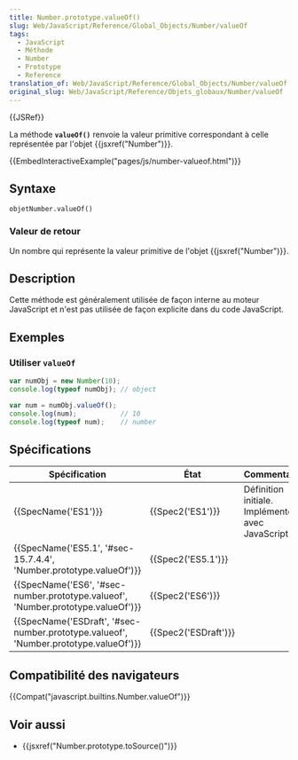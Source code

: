 ```yaml
---
title: Number.prototype.valueOf()
slug: Web/JavaScript/Reference/Global_Objects/Number/valueOf
tags:
  - JavaScript
  - Méthode
  - Number
  - Prototype
  - Reference
translation_of: Web/JavaScript/Reference/Global_Objects/Number/valueOf
original_slug: Web/JavaScript/Reference/Objets_globaux/Number/valueOf
---
```

{{JSRef}}

La méthode **`valueOf()`** renvoie la valeur primitive correspondant à celle représentée par l'objet {{jsxref("Number")}}.

{{EmbedInteractiveExample("pages/js/number-valueof.html")}}

## Syntaxe

    objetNumber.valueOf()

### Valeur de retour

Un nombre qui représente la valeur primitive de l'objet {{jsxref("Number")}}.

## Description

Cette méthode est généralement utilisée de façon interne au moteur JavaScript et n'est pas utilisée de façon explicite dans du code JavaScript.

## Exemples

### Utiliser `valueOf`

```js
var numObj = new Number(10);
console.log(typeof numObj); // object

var num = numObj.valueOf();
console.log(num);           // 10
console.log(typeof num);    // number
```

## Spécifications

| Spécification                                                                                                    | État                         | Commentaires                                          |
| ---------------------------------------------------------------------------------------------------------------- | ---------------------------- | ----------------------------------------------------- |
| {{SpecName('ES1')}}                                                                                         | {{Spec2('ES1')}}         | Définition initiale. Implémentée avec JavaScript 1.1. |
| {{SpecName('ES5.1', '#sec-15.7.4.4', 'Number.prototype.valueOf')}}                         | {{Spec2('ES5.1')}}     |                                                       |
| {{SpecName('ES6', '#sec-number.prototype.valueof', 'Number.prototype.valueOf')}}     | {{Spec2('ES6')}}         |                                                       |
| {{SpecName('ESDraft', '#sec-number.prototype.valueof', 'Number.prototype.valueOf')}} | {{Spec2('ESDraft')}} |                                                       |

## Compatibilité des navigateurs

{{Compat("javascript.builtins.Number.valueOf")}}

## Voir aussi

- {{jsxref("Number.prototype.toSource()")}}
